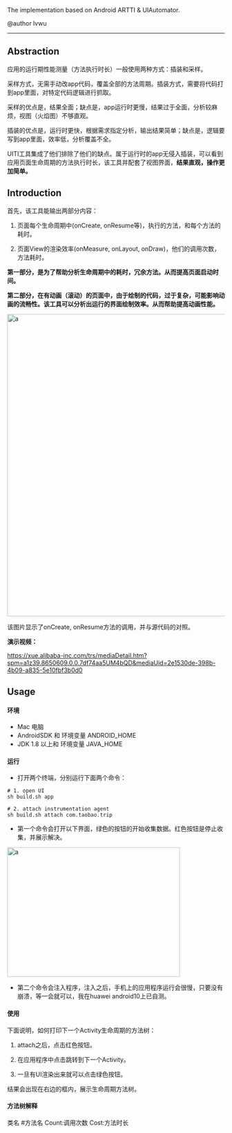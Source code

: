
The implementation based on Android ARTTI & UIAutomator.

@author lvwu

-----------

## Abstraction

应用的运行期性能测量（方法执行时长）一般使用两种方式：插装和采样。

采样方式，无需手动改app代码，覆盖全部的方法周期。插装方式，需要将代码打到app里面，对特定代码逻辑进行抓取。

采样的优点是，结果全面；缺点是，app运行时更慢，结果过于全面，分析较麻烦，视图（火焰图）不够直观。

插装的优点是，运行时更快，根据需求指定分析，输出结果简单；缺点是，逻辑要写到app里面，效率低，分析覆盖不全。

UITI工具集成了他们排除了他们的缺点。属于运行时的app无侵入插装，可以看到应用页面生命周期的方法执行时长，该工具并配套了视图界面，**结果直观，操作更加简单。**

## Introduction

首先，该工具能输出两部分内容：

1. 页面每个生命周期中(onCreate, onResume等)，执行的方法，和每个方法的耗时。

2. 页面View的渲染效率(onMeasure, onLayout, onDraw)，他们的调用次数，方法耗时。

**第一部分，是为了帮助分析生命周期中的耗时，冗余方法。从而提高页面启动时间。**

**第二部分，在有动画（滚动）的页面中，由于绘制的代码，过于复杂，可能影响动画的流畅性。该工具可以分析出运行的界面绘制效率。从而帮助提高动画性能。**

<img src="doc/a.png" width = "1200" height = "700" alt="a" align=center />

该图片显示了onCreate, onResume方法的调用，并与源代码的对照。

**演示视频：**

https://xue.alibaba-inc.com/trs/mediaDetail.htm?spm=a1z39.8650609.0.0.7df74aa5UM4bQD&mediaUid=2e1530de-398b-4b09-a835-5e10fbf3b0d0


## Usage

#### 环境

- Mac 电脑
- AndroidSDK 和 环境变量 ANDROID_HOME
- JDK 1.8 以上和 环境变量 JAVA_HOME

#### 运行

* 打开两个终端，分别运行下面两个命令：

```
# 1. open UI
sh build.sh app

# 2. attach instrumentation agent
sh build.sh attach com.taobao.trip
```

* 第一个命令会打开以下界面，绿色的按钮的开始收集数据。红色按钮是停止收集，并展示解决。

<img src="doc/c.png" width = "400" height = "300" alt="a" align=center /> 

* 第二个命令会注入程序，注入之后，手机上的应用程序运行会很慢，只要没有崩溃，等一会就可以，我在huawei android10上已自测。

#### 使用

下面说明，如何打印下一个Activity生命周期的方法树：

1. attach之后，点击红色按钮。

2. 在应用程序中点击跳转到下一个Activity。

3. 一旦有UI渲染出来就可以点击绿色按钮。

结果会出现在右边的框内，展示生命周期方法树。

#### 方法树解释

类名 #方法名 Count:调用次数 Cost:方法时长



  
